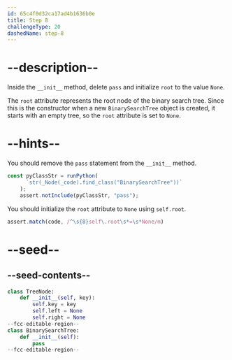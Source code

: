 ```yaml
---
id: 65c4f0d32ca17ad4b1636b0e
title: Step 8
challengeType: 20
dashedName: step-8
---
```


# --description--

Inside the `__init__` method, delete `pass` and initialize `root` to the value `None`. 

The `root` attribute represents the root node of the binary search tree. Since this is the constructor when a new `BinarySearchTree` object is created, it starts with an empty tree, so the `root` attribute is set to `None`.

# --hints--

You should remove the `pass` statement from the `__init__` method.

```js
const pyClassStr = runPython(
      `str(_Node(_code).find_class("BinarySearchTree"))`
    );
    assert.notInclude(pyClassStr, "pass");

```

You should initialize the `root` attribute to `None` using `self.root`.

```js
assert.match(code, /^\s{8}self\.root\s*=\s*None/m)
```

# --seed--

## --seed-contents--

```py
class TreeNode:
    def __init__(self, key):
        self.key = key
        self.left = None
        self.right = None
--fcc-editable-region--
class BinarySearchTree:
    def __init__(self):
        pass
--fcc-editable-region--        
```
